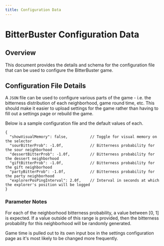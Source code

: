 ```yaml
---
title: Configuration Data
---
```


# BitterBuster Configuration Data
## Overview
This document provides the details and schema for the configuration file that can be used to configure the BitterBuster game. 

## Configuration File Details
A `JSON` file can be used to configure various parts of the game - i.e. the bitterness distribution of each neighborhood, game round time, etc. This should make it easier to upload settings for the game rather than having to fill out a settings page or rebuild the game.

Below is a sample configuration file and the default values of each.
```
{
  "showVisualMemory": false,          // Toggle for visual memory on the selector
  "sourBitterProb": -1.0f,            // Bitterness probability for the sour neighborhood
  "dessertBitterProb": -1.0f,         // Bitterness probability for the dessert neighborhood
  "giftBitterProb": -1.0f,            // Bitterness probability for the gift neighborhood
  "partyBitterProb": -1.0f,           // Bitterness probability for the party neighborhood
  "explorerPosPingInterval": 2.0f,    // Interval in seconds at which the explorer's position will be logged
}
```

### Parameter Notes
For each of the neighborhood bitterness probability, a value between [0, 1] is expected. If a value outside of this range is provided, then the bitterness probability for this neighborhood will be randomly generated.

Game time is pulled out to its own input box in the settings configuration page as it's most likely to be changed more frequently.
